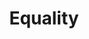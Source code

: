 ---
pid: MP52
title: Equality
location_transcription: South Philly (only because I only lived in S. Philly)
zipcode: '19148'
outside_phl: 
neighborhood: Whitman,Pennsport,South Philadelphia
age: '48'
age_range: 40-49
instagram: 
image_file_name: MP_52.jpg
proposal_transcription: |-
  something showing all races together, happy.
  As if everyone was blind and nonjudgmental.
topic: Unity,Race Ethnicity
topic_summary: 0, 0
type: Conceptual,Image
keywords_other: race, equality
credit: Romina Buca
image_labels: 
twitter: 
facebook: 
permalink: "/monuments/mp52/"
layout: item-page
---